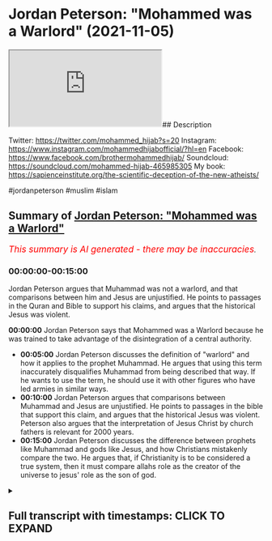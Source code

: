 # Jordan Peterson: "Mohammed was a Warlord" (2021-11-05)

<iframe loading='lazy' allow='autoplay' src='https://www.youtube.com/embed/ilrwPbvXqaE'></iframe>## Description

Twitter: https://twitter.com/mohammed_hijab?s=20
Instagram: https://www.instagram.com/mohammedhijabofficial/?hl=en
Facebook: https://www.facebook.com/brothermohammedhijab/
Soundcloud: https://soundcloud.com/mohammed-hijab-465985305
My book: https://sapienceinstitute.org/the-scientific-deception-of-the-new-atheists/

#jordanpeterson #muslim #islam

## Summary of [Jordan Peterson: "Mohammed was a Warlord"](https://www.youtube.com/watch?v=ilrwPbvXqaE)


*<span style="color:red; font-size:125%">This summary is AI generated - there may be inaccuracies</span>. [](/)*

### <a onclick="modifyYTiframeseektime('0')">00:00:00-00:15:00</a>

Jordan Peterson argues that Muhammad was not a warlord, and that comparisons between him and Jesus are unjustified. He points to passages in the Quran and Bible to support his claims, and argues that the historical Jesus was violent.

**<a onclick="modifyYTiframeseektime('0')">00:00:00</a>** Jordan Peterson says that Mohammed was a Warlord because he was trained to take advantage of the disintegration of a central authority.
* **<a onclick="modifyYTiframeseektime('300')">00:05:00</a>** Jordan Peterson discusses the definition of "warlord" and how it applies to the prophet Muhammad. He argues that using this term inaccurately disqualifies Muhammad from being described that way. If he wants to use the term, he should use it with other figures who have led armies in similar ways.
* **<a onclick="modifyYTiframeseektime('600')">00:10:00</a>** Jordan Peterson argues that comparisons between Muhammad and Jesus are unjustified. He points to passages in the bible that support this claim, and argues that the historical Jesus was violent. Peterson also argues that the interpretation of Jesus Christ by church fathers is relevant for 2000 years.
* **<a onclick="modifyYTiframeseektime('900')">00:15:00</a>** Jordan Peterson discusses the difference between prophets like Muhammad and gods like Jesus, and how Christians mistakenly compare the two. He argues that, if Christianity is to be considered a true system, then it must compare allahs role as the creator of the universe to jesus' role as the son of god.

<details><summary><h2>Full transcript with timestamps: CLICK TO EXPAND</h2></summary>

<a onclick="modifyYTiframeseektime('0')">0:00:00</a> [Music]  
<a onclick="modifyYTiframeseektime('7')">0:00:07</a> how are you guys doing  
<a onclick="modifyYTiframeseektime('9')">0:00:09</a> this is insha allah the first of a  
<a onclick="modifyYTiframeseektime('11')">0:00:11</a> series of correction videos which we'll  
<a onclick="modifyYTiframeseektime('14')">0:00:14</a> be putting forward insha'allah about dr  
<a onclick="modifyYTiframeseektime('16')">0:00:16</a> jordan peterson's content especially in  
<a onclick="modifyYTiframeseektime('18')">0:00:18</a> relation to islam now for those who know  
<a onclick="modifyYTiframeseektime('20')">0:00:20</a> we were meant to be having me and dr  
<a onclick="modifyYTiframeseektime('22')">0:00:22</a> jordan peterson a discussion  
<a onclick="modifyYTiframeseektime('24')">0:00:24</a> and this discussion was meant to happen  
<a onclick="modifyYTiframeseektime('26')">0:00:26</a> actually three times and it was  
<a onclick="modifyYTiframeseektime('27')">0:00:27</a> cancelled unfortunately that many times  
<a onclick="modifyYTiframeseektime('29')">0:00:29</a> in a span of six months  
<a onclick="modifyYTiframeseektime('32')">0:00:32</a> now  
<a onclick="modifyYTiframeseektime('33')">0:00:33</a> for whatever reason in fact the third  
<a onclick="modifyYTiframeseektime('34')">0:00:34</a> reason was or the third time he gave me  
<a onclick="modifyYTiframeseektime('36')">0:00:36</a> the reason that  
<a onclick="modifyYTiframeseektime('37')">0:00:37</a> it was because he had other guests and  
<a onclick="modifyYTiframeseektime('38')">0:00:38</a> other topics that he wanted to kind of  
<a onclick="modifyYTiframeseektime('41')">0:00:41</a> speak about but no problem i know that  
<a onclick="modifyYTiframeseektime('42')">0:00:42</a> dr jordan peterson may be watching this  
<a onclick="modifyYTiframeseektime('43')">0:00:43</a> now since he we've had such  
<a onclick="modifyYTiframeseektime('45')">0:00:45</a> communication for  
<a onclick="modifyYTiframeseektime('46')">0:00:46</a> with his team and with himself for over  
<a onclick="modifyYTiframeseektime('49')">0:00:49</a> a long span of time so this is the first  
<a onclick="modifyYTiframeseektime('52')">0:00:52</a> and probably one of the most important  
<a onclick="modifyYTiframeseektime('53')">0:00:53</a> videos about some of the wording that dr  
<a onclick="modifyYTiframeseektime('56')">0:00:56</a> jordan peterson has decided to use  
<a onclick="modifyYTiframeseektime('59')">0:00:59</a> about the prophet  
<a onclick="modifyYTiframeseektime('60')">0:01:00</a> muhammad in  
<a onclick="modifyYTiframeseektime('63')">0:01:03</a> his public output this is probably the  
<a onclick="modifyYTiframeseektime('64')">0:01:04</a> most developed speech he has on the  
<a onclick="modifyYTiframeseektime('66')">0:01:06</a> topic so let's see what he has to say  
<a onclick="modifyYTiframeseektime('69')">0:01:09</a> and come back and commentate on it if  
<a onclick="modifyYTiframeseektime('71')">0:01:11</a> you look at the figure of christ and i  
<a onclick="modifyYTiframeseektime('74')">0:01:14</a> don't care if you're religious or not  
<a onclick="modifyYTiframeseektime('75')">0:01:15</a> and i don't even care if christ existed  
<a onclick="modifyYTiframeseektime('77')">0:01:17</a> or not and i certainly don't care at the  
<a onclick="modifyYTiframeseektime('79')">0:01:19</a> moment about  
<a onclick="modifyYTiframeseektime('81')">0:01:21</a> claims to divinity or the lack thereof  
<a onclick="modifyYTiframeseektime('83')">0:01:23</a> i'm just speaking as let's say i'm  
<a onclick="modifyYTiframeseektime('85')">0:01:25</a> speaking as a secular intellectual  
<a onclick="modifyYTiframeseektime('87')">0:01:27</a> i mean as a figure  
<a onclick="modifyYTiframeseektime('89')">0:01:29</a> he's a figure of peace i don't think  
<a onclick="modifyYTiframeseektime('92')">0:01:32</a> that that's  
<a onclick="modifyYTiframeseektime('93')">0:01:33</a> disputable  
<a onclick="modifyYTiframeseektime('94')">0:01:34</a> i mean he certainly he wasn't a warlord  
<a onclick="modifyYTiframeseektime('97')">0:01:37</a> that's that's one thing that's for  
<a onclick="modifyYTiframeseektime('99')">0:01:39</a> certain he never led armies  
<a onclick="modifyYTiframeseektime('101')">0:01:41</a> you know whereas that's not the case  
<a onclick="modifyYTiframeseektime('103')">0:01:43</a> with muhammad at all muhammad was  
<a onclick="modifyYTiframeseektime('105')">0:01:45</a> clearly and indisputably a warlord  
<a onclick="modifyYTiframeseektime('108')">0:01:48</a> and so it isn't obvious to me what to  
<a onclick="modifyYTiframeseektime('111')">0:01:51</a> make of that  
<a onclick="modifyYTiframeseektime('112')">0:01:52</a> except that it's bloody complicated well  
<a onclick="modifyYTiframeseektime('115')">0:01:55</a> i think the first thing we have to do is  
<a onclick="modifyYTiframeseektime('116')">0:01:56</a> define what a warlord is now this is a  
<a onclick="modifyYTiframeseektime('119')">0:01:59</a> definition from collins  
<a onclick="modifyYTiframeseektime('121')">0:02:01</a> if you describe a leader of a country or  
<a onclick="modifyYTiframeseektime('123')">0:02:03</a> an organization as a warlord collins  
<a onclick="modifyYTiframeseektime('126')">0:02:06</a> tells us you are critical of them  
<a onclick="modifyYTiframeseektime('128')">0:02:08</a> because they have achieved power by  
<a onclick="modifyYTiframeseektime('130')">0:02:10</a> behaving in an aggressive and violent  
<a onclick="modifyYTiframeseektime('132')">0:02:12</a> way  
<a onclick="modifyYTiframeseektime('134')">0:02:14</a> kimberly martin in  
<a onclick="modifyYTiframeseektime('137')">0:02:17</a> a  
<a onclick="modifyYTiframeseektime('137')">0:02:17</a> piece that she wrote called warlordism  
<a onclick="modifyYTiframeseektime('139')">0:02:19</a> in comparative perspective this is in  
<a onclick="modifyYTiframeseektime('141')">0:02:21</a> political science literature she  
<a onclick="modifyYTiframeseektime('143')">0:02:23</a> actually defines warlord in four  
<a onclick="modifyYTiframeseektime('145')">0:02:25</a> different ways  
<a onclick="modifyYTiframeseektime('146')">0:02:26</a> she says number one that they are they  
<a onclick="modifyYTiframeseektime('148')">0:02:28</a> trained army uh armed men to take  
<a onclick="modifyYTiframeseektime('151')">0:02:31</a> advantage of the disintegration of a  
<a onclick="modifyYTiframeseektime('153')">0:02:33</a> central authority to seize control over  
<a onclick="modifyYTiframeseektime('155')">0:02:35</a> relatively small slices of territory  
<a onclick="modifyYTiframeseektime('157')">0:02:37</a> number two she says that their actions  
<a onclick="modifyYTiframeseektime('159')">0:02:39</a> are based on self-interest not ideology  
<a onclick="modifyYTiframeseektime('162')">0:02:42</a> number three their authority is based on  
<a onclick="modifyYTiframeseektime('164')">0:02:44</a> charisma and patronage  
<a onclick="modifyYTiframeseektime('166')">0:02:46</a> ties to their followers and number four  
<a onclick="modifyYTiframeseektime('169')">0:02:49</a> this personalistic rule leads to the  
<a onclick="modifyYTiframeseektime('171')">0:02:51</a> fragmentation of political and economic  
<a onclick="modifyYTiframeseektime('173')">0:02:53</a> arrangements across the country  
<a onclick="modifyYTiframeseektime('176')">0:02:56</a> so these are if we look at this now  
<a onclick="modifyYTiframeseektime('177')">0:02:57</a> we've got one dictionary definition  
<a onclick="modifyYTiframeseektime('179')">0:02:59</a> obviously you can look at other  
<a onclick="modifyYTiframeseektime('180')">0:03:00</a> dictionaries but we have one if you want  
<a onclick="modifyYTiframeseektime('182')">0:03:02</a> to call it that terminological  
<a onclick="modifyYTiframeseektime('183')">0:03:03</a> definition from the literature from the  
<a onclick="modifyYTiframeseektime('185')">0:03:05</a> political science  
<a onclick="modifyYTiframeseektime('187')">0:03:07</a> literature now jordan peterson is famous  
<a onclick="modifyYTiframeseektime('189')">0:03:09</a> for saying you have to be precise in  
<a onclick="modifyYTiframeseektime('191')">0:03:11</a> speech i want to say to jordan peterson  
<a onclick="modifyYTiframeseektime('194')">0:03:14</a> that unfortunately according to these  
<a onclick="modifyYTiframeseektime('196')">0:03:16</a> two definitions using the term warlord  
<a onclick="modifyYTiframeseektime('200')">0:03:20</a> is not precise because in fact  
<a onclick="modifyYTiframeseektime('203')">0:03:23</a> the prophet would be disqualified from  
<a onclick="modifyYTiframeseektime('205')">0:03:25</a> being a warlord as per those definitions  
<a onclick="modifyYTiframeseektime('208')">0:03:28</a> why so because the prophet muhammad  
<a onclick="modifyYTiframeseektime('211')">0:03:31</a> how did he achieve power  
<a onclick="modifyYTiframeseektime('213')">0:03:33</a> now we have to look at obviously you  
<a onclick="modifyYTiframeseektime('214')">0:03:34</a> have the meccan period and the medinan  
<a onclick="modifyYTiframeseektime('216')">0:03:36</a> period this is the  
<a onclick="modifyYTiframeseektime('217')">0:03:37</a> kind of categorization the biographical  
<a onclick="modifyYTiframeseektime('220')">0:03:40</a> categorization of the prophet's life you  
<a onclick="modifyYTiframeseektime('222')">0:03:42</a> had two major or his premiership as a  
<a onclick="modifyYTiframeseektime('224')">0:03:44</a> prophet  
<a onclick="modifyYTiframeseektime('225')">0:03:45</a> his time as a prophet he had the meccan  
<a onclick="modifyYTiframeseektime('227')">0:03:47</a> period 13 years and then 10 years in the  
<a onclick="modifyYTiframeseektime('229')">0:03:49</a> medina period  
<a onclick="modifyYTiframeseektime('230')">0:03:50</a> when the prophet was migrating or when  
<a onclick="modifyYTiframeseektime('233')">0:03:53</a> he was being boycotted and persecuted  
<a onclick="modifyYTiframeseektime('235')">0:03:55</a> and this we know in the seerah in the  
<a onclick="modifyYTiframeseektime('237')">0:03:57</a> biography of the prophet  
<a onclick="modifyYTiframeseektime('238')">0:03:58</a> was he was being persecuted his friends  
<a onclick="modifyYTiframeseektime('240')">0:04:00</a> and followers were being persecuted in  
<a onclick="modifyYTiframeseektime('242')">0:04:02</a> in mecca for 13 years  
<a onclick="modifyYTiframeseektime('245')">0:04:05</a> there was then a transition period where  
<a onclick="modifyYTiframeseektime('247')">0:04:07</a> the prophet sallallahu alaihi wasallam  
<a onclick="modifyYTiframeseektime('249')">0:04:09</a> peace and blessings be upon him  
<a onclick="modifyYTiframeseektime('251')">0:04:11</a> try to religiously incentivize groups  
<a onclick="modifyYTiframeseektime('255')">0:04:15</a> and tribes outside of mecca in order to  
<a onclick="modifyYTiframeseektime('257')">0:04:17</a> move away and to move his followers away  
<a onclick="modifyYTiframeseektime('259')">0:04:19</a> from such boycott and persecution that  
<a onclick="modifyYTiframeseektime('262')">0:04:22</a> they were facing for a very long span of  
<a onclick="modifyYTiframeseektime('264')">0:04:24</a> time so he went to taif which is  
<a onclick="modifyYTiframeseektime('267')">0:04:27</a> a place outside of mecca and he was he  
<a onclick="modifyYTiframeseektime('270')">0:04:30</a> was he was rejected fiercely  
<a onclick="modifyYTiframeseektime('273')">0:04:33</a> i mean this is the thing about the  
<a onclick="modifyYTiframeseektime('274')">0:04:34</a> prophet muhammad you have to humanize  
<a onclick="modifyYTiframeseektime('276')">0:04:36</a> him because he was a man  
<a onclick="modifyYTiframeseektime('280')">0:04:40</a> who was an orphan okay think about this  
<a onclick="modifyYTiframeseektime('282')">0:04:42</a> for a second he was a man who was an  
<a onclick="modifyYTiframeseektime('283')">0:04:43</a> orphan he was a man who buried all of  
<a onclick="modifyYTiframeseektime('286')">0:04:46</a> his children except for one  
<a onclick="modifyYTiframeseektime('288')">0:04:48</a> he was a man  
<a onclick="modifyYTiframeseektime('289')">0:04:49</a> who  
<a onclick="modifyYTiframeseektime('290')">0:04:50</a> who his wife died khadija  
<a onclick="modifyYTiframeseektime('292')">0:04:52</a> who  
<a onclick="modifyYTiframeseektime('293')">0:04:53</a> his uncle died  
<a onclick="modifyYTiframeseektime('295')">0:04:55</a> talib who was one of the most  
<a onclick="modifyYTiframeseektime('297')">0:04:57</a> protective and actually the central  
<a onclick="modifyYTiframeseektime('299')">0:04:59</a> protective figure in his life and this  
<a onclick="modifyYTiframeseektime('302')">0:05:02</a> was in the meccan period and he wasn't  
<a onclick="modifyYTiframeseektime('303')">0:05:03</a> even a muslim by the way and when that  
<a onclick="modifyYTiframeseektime('305')">0:05:05</a> protection went away he had to then seek  
<a onclick="modifyYTiframeseektime('308')">0:05:08</a> it from other places so he went to  
<a onclick="modifyYTiframeseektime('310')">0:05:10</a> tariff  
<a onclick="modifyYTiframeseektime('311')">0:05:11</a> and taif was  
<a onclick="modifyYTiframeseektime('313')">0:05:13</a> a neighboring city  
<a onclick="modifyYTiframeseektime('315')">0:05:15</a> and they rejected him fiercely and if  
<a onclick="modifyYTiframeseektime('317')">0:05:17</a> you look at the the reports of that they  
<a onclick="modifyYTiframeseektime('319')">0:05:19</a> threw stones at him they taunted him he  
<a onclick="modifyYTiframeseektime('322')">0:05:22</a> was bleeding  
<a onclick="modifyYTiframeseektime('324')">0:05:24</a> so much so that his sandals were filled  
<a onclick="modifyYTiframeseektime('326')">0:05:26</a> with blood  
<a onclick="modifyYTiframeseektime('328')">0:05:28</a> this is the person you're talking about  
<a onclick="modifyYTiframeseektime('329')">0:05:29</a> as being a warlord and then after that  
<a onclick="modifyYTiframeseektime('332')">0:05:32</a> when he was rejected from that  
<a onclick="modifyYTiframeseektime('333')">0:05:33</a> particular city he went to  
<a onclick="modifyYTiframeseektime('335')">0:05:35</a> another place which was then called  
<a onclick="modifyYTiframeseektime('337')">0:05:37</a> yathrib  
<a onclick="modifyYTiframeseektime('338')">0:05:38</a> which would then be called medina where  
<a onclick="modifyYTiframeseektime('340')">0:05:40</a> two tribes or clans called  
<a onclick="modifyYTiframeseektime('345')">0:05:45</a> now these two tribes they accepted the  
<a onclick="modifyYTiframeseektime('347')">0:05:47</a> message of islam  
<a onclick="modifyYTiframeseektime('349')">0:05:49</a> and then they decided to put the prophet  
<a onclick="modifyYTiframeseektime('351')">0:05:51</a> as the leader of the polity of yathrib  
<a onclick="modifyYTiframeseektime('354')">0:05:54</a> so he was made into the leader of the  
<a onclick="modifyYTiframeseektime('356')">0:05:56</a> polity of yathrib  
<a onclick="modifyYTiframeseektime('358')">0:05:58</a> not through aggression or violence but  
<a onclick="modifyYTiframeseektime('360')">0:06:00</a> through popular support and this  
<a onclick="modifyYTiframeseektime('362')">0:06:02</a> disqualifies him from being  
<a onclick="modifyYTiframeseektime('364')">0:06:04</a> according to the dictionary definition  
<a onclick="modifyYTiframeseektime('365')">0:06:05</a> that we've just seen and in fact  
<a onclick="modifyYTiframeseektime('367')">0:06:07</a> according to the terminological  
<a onclick="modifyYTiframeseektime('368')">0:06:08</a> definition that we've also just seen as  
<a onclick="modifyYTiframeseektime('370')">0:06:10</a> well so this is in fact jordan peterson  
<a onclick="modifyYTiframeseektime('373')">0:06:13</a> and this is very important for you  
<a onclick="modifyYTiframeseektime('374')">0:06:14</a> because it's one of your rules in your  
<a onclick="modifyYTiframeseektime('375')">0:06:15</a> book  
<a onclick="modifyYTiframeseektime('376')">0:06:16</a> this is imprecise speech  
<a onclick="modifyYTiframeseektime('379')">0:06:19</a> it is imprecise imprecise speech in  
<a onclick="modifyYTiframeseektime('382')">0:06:22</a> accurate speech  
<a onclick="modifyYTiframeseektime('383')">0:06:23</a> and what is really  
<a onclick="modifyYTiframeseektime('385')">0:06:25</a> incumbent upon you i think from an  
<a onclick="modifyYTiframeseektime('387')">0:06:27</a> intellectual perspective  
<a onclick="modifyYTiframeseektime('388')">0:06:28</a> is for you to make a formal retraction  
<a onclick="modifyYTiframeseektime('391')">0:06:31</a> about this to say actually i used in  
<a onclick="modifyYTiframeseektime('393')">0:06:33</a> precise speech because i used one aspect  
<a onclick="modifyYTiframeseektime('397')">0:06:37</a> of this man's life inaccurately to  
<a onclick="modifyYTiframeseektime('400')">0:06:40</a> typify his whole character  
<a onclick="modifyYTiframeseektime('403')">0:06:43</a> and by the way  
<a onclick="modifyYTiframeseektime('404')">0:06:44</a> warlords and i've looked at a lot of  
<a onclick="modifyYTiframeseektime('406')">0:06:46</a> your videos because remember we were  
<a onclick="modifyYTiframeseektime('407')">0:06:47</a> meant to be speaking to each other for a  
<a onclick="modifyYTiframeseektime('408')">0:06:48</a> span of six months and i've seen the  
<a onclick="modifyYTiframeseektime('410')">0:06:50</a> majority of your videos i've seen the  
<a onclick="modifyYTiframeseektime('411')">0:06:51</a> majority i've read the majority of what  
<a onclick="modifyYTiframeseektime('414')">0:06:54</a> you've have you've written even even  
<a onclick="modifyYTiframeseektime('416')">0:06:56</a> peer-reviewed stuff by the way the word  
<a onclick="modifyYTiframeseektime('418')">0:06:58</a> warlord interestingly you have not used  
<a onclick="modifyYTiframeseektime('419')">0:06:59</a> it with any to my knowledge any other  
<a onclick="modifyYTiframeseektime('422')">0:07:02</a> person except for the prophet muhammad  
<a onclick="modifyYTiframeseektime('424')">0:07:04</a> so if it was about leading armies then  
<a onclick="modifyYTiframeseektime('426')">0:07:06</a> why not use that with harry truman who  
<a onclick="modifyYTiframeseektime('428')">0:07:08</a> detonated bombs  
<a onclick="modifyYTiframeseektime('429')">0:07:09</a> uh on on japan hiroshima and nagasaki  
<a onclick="modifyYTiframeseektime('433')">0:07:13</a> why not use it with winston churchill  
<a onclick="modifyYTiframeseektime('435')">0:07:15</a> who led campaigns in dresden and hamburg  
<a onclick="modifyYTiframeseektime('438')">0:07:18</a> in world war ii  
<a onclick="modifyYTiframeseektime('440')">0:07:20</a> okay and which which was targeting  
<a onclick="modifyYTiframeseektime('442')">0:07:22</a> civilians the prophet muhammad  
<a onclick="modifyYTiframeseektime('444')">0:07:24</a> unequivocally  
<a onclick="modifyYTiframeseektime('446')">0:07:26</a> denied the targeting of civilians so why  
<a onclick="modifyYTiframeseektime('449')">0:07:29</a> only use it  
<a onclick="modifyYTiframeseektime('451')">0:07:31</a> with the prophet muhammad why have you  
<a onclick="modifyYTiframeseektime('453')">0:07:33</a> never used it on your public output on  
<a onclick="modifyYTiframeseektime('455')">0:07:35</a> your books  
<a onclick="modifyYTiframeseektime('456')">0:07:36</a> with any other figure except for the  
<a onclick="modifyYTiframeseektime('458')">0:07:38</a> prophet muhammad  
<a onclick="modifyYTiframeseektime('460')">0:07:40</a> what kind of  
<a onclick="modifyYTiframeseektime('461')">0:07:41</a> exceptionalism is this  
<a onclick="modifyYTiframeseektime('463')">0:07:43</a> what kind of  
<a onclick="modifyYTiframeseektime('465')">0:07:45</a> fetishization is this what kind of  
<a onclick="modifyYTiframeseektime('467')">0:07:47</a> exoticism is this  
<a onclick="modifyYTiframeseektime('470')">0:07:50</a> what kind of western gays is this  
<a onclick="modifyYTiframeseektime('474')">0:07:54</a> orientalizing the narrative is this  
<a onclick="modifyYTiframeseektime('477')">0:07:57</a> you gotta think about this because if it  
<a onclick="modifyYTiframeseektime('479')">0:07:59</a> was about leading armies  
<a onclick="modifyYTiframeseektime('481')">0:08:01</a> then all of these other figures also led  
<a onclick="modifyYTiframeseektime('484')">0:08:04</a> armies  
<a onclick="modifyYTiframeseektime('485')">0:08:05</a> more so the biblical figures joshua  
<a onclick="modifyYTiframeseektime('488')">0:08:08</a> moses they led armies but when you  
<a onclick="modifyYTiframeseektime('490')">0:08:10</a> mentioned their name you don't  
<a onclick="modifyYTiframeseektime('492')">0:08:12</a> automatically it doesn't spew off your  
<a onclick="modifyYTiframeseektime('494')">0:08:14</a> tongue the term warlord so why is it the  
<a onclick="modifyYTiframeseektime('497')">0:08:17</a> case  
<a onclick="modifyYTiframeseektime('498')">0:08:18</a> that you've made this exception for the  
<a onclick="modifyYTiframeseektime('501')">0:08:21</a> prophet muhammad  
<a onclick="modifyYTiframeseektime('503')">0:08:23</a> you are a clinical psychologist  
<a onclick="modifyYTiframeseektime('506')">0:08:26</a> you're a clinical psychologist jordan  
<a onclick="modifyYTiframeseektime('508')">0:08:28</a> peterson and you also profess  
<a onclick="modifyYTiframeseektime('510')">0:08:30</a> self-professed ignorance on the religion  
<a onclick="modifyYTiframeseektime('512')">0:08:32</a> of islam  
<a onclick="modifyYTiframeseektime('513')">0:08:33</a> the fact that you've used the term  
<a onclick="modifyYTiframeseektime('515')">0:08:35</a> warlord  
<a onclick="modifyYTiframeseektime('517')">0:08:37</a> to define the prophet muhammad as an  
<a onclick="modifyYTiframeseektime('519')">0:08:39</a> adjective as a primary adjective when it  
<a onclick="modifyYTiframeseektime('521')">0:08:41</a> comes to the prophet muhammad is almost  
<a onclick="modifyYTiframeseektime('524')">0:08:44</a> equivalent to you with a limited data  
<a onclick="modifyYTiframeseektime('526')">0:08:46</a> set of information as a clinical  
<a onclick="modifyYTiframeseektime('528')">0:08:48</a> psychologist labeling a client or a  
<a onclick="modifyYTiframeseektime('531')">0:08:51</a> patient of yours  
<a onclick="modifyYTiframeseektime('533')">0:08:53</a> that is the equivalent now what would  
<a onclick="modifyYTiframeseektime('535')">0:08:55</a> happen if you did that in practice you  
<a onclick="modifyYTiframeseektime('537')">0:08:57</a> would be shunned  
<a onclick="modifyYTiframeseektime('538')">0:08:58</a> you would be not except how can you how  
<a onclick="modifyYTiframeseektime('540')">0:09:00</a> can you label someone after or only  
<a onclick="modifyYTiframeseektime('544')">0:09:04</a> gathering very limited information about  
<a onclick="modifyYTiframeseektime('546')">0:09:06</a> them so is this a cognitive bias that  
<a onclick="modifyYTiframeseektime('549')">0:09:09</a> exists within you  
<a onclick="modifyYTiframeseektime('550')">0:09:10</a> and you have to ask yourself this  
<a onclick="modifyYTiframeseektime('551')">0:09:11</a> question because it's some kind of a  
<a onclick="modifyYTiframeseektime('553')">0:09:13</a> projection or a scapegoating of the  
<a onclick="modifyYTiframeseektime('556')">0:09:16</a> prophet muhammad and islam  
<a onclick="modifyYTiframeseektime('558')">0:09:18</a> or is it because you're trying to  
<a onclick="modifyYTiframeseektime('559')">0:09:19</a> energize your base  
<a onclick="modifyYTiframeseektime('562')">0:09:22</a> which is an alt-right base or is it  
<a onclick="modifyYTiframeseektime('564')">0:09:24</a> because you're trying to perpetuate a  
<a onclick="modifyYTiframeseektime('566')">0:09:26</a> clash of civilization's narrative or is  
<a onclick="modifyYTiframeseektime('569')">0:09:29</a> it because of genuine ignorance in  
<a onclick="modifyYTiframeseektime('571')">0:09:31</a> either or any of these situations what  
<a onclick="modifyYTiframeseektime('573')">0:09:33</a> is once again incumbent upon you jordan  
<a onclick="modifyYTiframeseektime('575')">0:09:35</a> peters and i say this  
<a onclick="modifyYTiframeseektime('577')">0:09:37</a> through or out of genuinity  
<a onclick="modifyYTiframeseektime('580')">0:09:40</a> honestly and authenticity  
<a onclick="modifyYTiframeseektime('582')">0:09:42</a> i think what is incumbent upon you and i  
<a onclick="modifyYTiframeseektime('584')">0:09:44</a> know you're watching this i know you're  
<a onclick="modifyYTiframeseektime('586')">0:09:46</a> listening to this  
<a onclick="modifyYTiframeseektime('588')">0:09:48</a> is that you make an official retraction  
<a onclick="modifyYTiframeseektime('590')">0:09:50</a> of this statement  
<a onclick="modifyYTiframeseektime('593')">0:09:53</a> otherwise you're going to have so many  
<a onclick="modifyYTiframeseektime('595')">0:09:55</a> variables which we've just mentioned  
<a onclick="modifyYTiframeseektime('597')">0:09:57</a> that you will not be able to explain  
<a onclick="modifyYTiframeseektime('599')">0:09:59</a> that you've used this term with the  
<a onclick="modifyYTiframeseektime('601')">0:10:01</a> prophet and you've not used it with any  
<a onclick="modifyYTiframeseektime('603')">0:10:03</a> other  
<a onclick="modifyYTiframeseektime('604')">0:10:04</a> political leader  
<a onclick="modifyYTiframeseektime('606')">0:10:06</a> this is  
<a onclick="modifyYTiframeseektime('607')">0:10:07</a> unjustifiable to say the least you've  
<a onclick="modifyYTiframeseektime('610')">0:10:10</a> not used it even with biblical prophets  
<a onclick="modifyYTiframeseektime('613')">0:10:13</a> which led armies so once again it's  
<a onclick="modifyYTiframeseektime('615')">0:10:15</a> unjustifiable  
<a onclick="modifyYTiframeseektime('617')">0:10:17</a> now let's move on to the second part of  
<a onclick="modifyYTiframeseektime('618')">0:10:18</a> this which is your comparison your false  
<a onclick="modifyYTiframeseektime('620')">0:10:20</a> comparison with all jew respect  
<a onclick="modifyYTiframeseektime('623')">0:10:23</a> your false comparison of the prophet  
<a onclick="modifyYTiframeseektime('625')">0:10:25</a> muhammad sallallahu alaihi wasallam and  
<a onclick="modifyYTiframeseektime('628')">0:10:28</a> jesus christ  
<a onclick="modifyYTiframeseektime('629')">0:10:29</a> now the first thing is you said that  
<a onclick="modifyYTiframeseektime('631')">0:10:31</a> jesus was a figure of peace now we agree  
<a onclick="modifyYTiframeseektime('633')">0:10:33</a> with that we love jesus christ as  
<a onclick="modifyYTiframeseektime('635')">0:10:35</a> muslims  
<a onclick="modifyYTiframeseektime('636')">0:10:36</a> because we must believe that jesus  
<a onclick="modifyYTiframeseektime('638')">0:10:38</a> christ was a prophet a messenger and the  
<a onclick="modifyYTiframeseektime('640')">0:10:40</a> messiah we must believe in all of that  
<a onclick="modifyYTiframeseektime('643')">0:10:43</a> however  
<a onclick="modifyYTiframeseektime('645')">0:10:45</a> the question of him being a figure of  
<a onclick="modifyYTiframeseektime('647')">0:10:47</a> peace really depends upon your  
<a onclick="modifyYTiframeseektime('649')">0:10:49</a> interpretation  
<a onclick="modifyYTiframeseektime('650')">0:10:50</a> and if one was going to have a segmented  
<a onclick="modifyYTiframeseektime('654')">0:10:54</a> decontextualized and uncharitable  
<a onclick="modifyYTiframeseektime('657')">0:10:57</a> reading of jesus christ  
<a onclick="modifyYTiframeseektime('660')">0:11:00</a> in the christian tradition okay then one  
<a onclick="modifyYTiframeseektime('663')">0:11:03</a> could come to the conclusion that he was  
<a onclick="modifyYTiframeseektime('664')">0:11:04</a> not a figure of peace i'll tell you how  
<a onclick="modifyYTiframeseektime('667')">0:11:07</a> point number one  
<a onclick="modifyYTiframeseektime('668')">0:11:08</a> jesus christ as christologically or  
<a onclick="modifyYTiframeseektime('671')">0:11:11</a> understood  
<a onclick="modifyYTiframeseektime('672')">0:11:12</a> christologically in this in the sense  
<a onclick="modifyYTiframeseektime('674')">0:11:14</a> that protestants and catholics  
<a onclick="modifyYTiframeseektime('676')">0:11:16</a> understand him to be  
<a onclick="modifyYTiframeseektime('677')">0:11:17</a> is inseparable from the rest of the  
<a onclick="modifyYTiframeseektime('679')">0:11:19</a> trinity  
<a onclick="modifyYTiframeseektime('680')">0:11:20</a> as such all of those massacres that you  
<a onclick="modifyYTiframeseektime('682')">0:11:22</a> see in the old testament  
<a onclick="modifyYTiframeseektime('684')">0:11:24</a> of the canaanites and the amalekites and  
<a onclick="modifyYTiframeseektime('686')">0:11:26</a> so on  
<a onclick="modifyYTiframeseektime('687')">0:11:27</a> are or would be commanded by jesus  
<a onclick="modifyYTiframeseektime('690')">0:11:30</a> christ according to this christiological  
<a onclick="modifyYTiframeseektime('692')">0:11:32</a> understanding now let me give you one  
<a onclick="modifyYTiframeseektime('694')">0:11:34</a> example a very famous verse i'll read it  
<a onclick="modifyYTiframeseektime('696')">0:11:36</a> word for word so once again i'm not  
<a onclick="modifyYTiframeseektime('697')">0:11:37</a> misquoting anything  
<a onclick="modifyYTiframeseektime('699')">0:11:39</a> now first time it was 15 3 okay  
<a onclick="modifyYTiframeseektime('702')">0:11:42</a> very famous uh commandment in the old  
<a onclick="modifyYTiframeseektime('704')">0:11:44</a> testament  
<a onclick="modifyYTiframeseektime('706')">0:11:46</a> now go attack the amalekites  
<a onclick="modifyYTiframeseektime('708')">0:11:48</a> and totally destroy all that belongs to  
<a onclick="modifyYTiframeseektime('710')">0:11:50</a> them do not spare them put to death men  
<a onclick="modifyYTiframeseektime('713')">0:11:53</a> and women children and infants cattle  
<a onclick="modifyYTiframeseektime('716')">0:11:56</a> and sheep camels and donkeys  
<a onclick="modifyYTiframeseektime('719')">0:11:59</a> i would love for anybody to be able to  
<a onclick="modifyYTiframeseektime('722')">0:12:02</a> find a single hadith or a single verse  
<a onclick="modifyYTiframeseektime('725')">0:12:05</a> of the quran  
<a onclick="modifyYTiframeseektime('726')">0:12:06</a> which states  
<a onclick="modifyYTiframeseektime('727')">0:12:07</a> these categories of people to be killed  
<a onclick="modifyYTiframeseektime('729')">0:12:09</a> in fact the opposite is there  
<a onclick="modifyYTiframeseektime('731')">0:12:11</a> the opposite is in the hadith you are  
<a onclick="modifyYTiframeseektime('733')">0:12:13</a> not allowed to kill children you are not  
<a onclick="modifyYTiframeseektime('734')">0:12:14</a> allowed to kill non-combatant  
<a onclick="modifyYTiframeseektime('736')">0:12:16</a> disbelievers as the prophet muhammad  
<a onclick="modifyYTiframeseektime('742')">0:12:22</a> whoever kills a non-combatant not  
<a onclick="modifyYTiframeseektime('744')">0:12:24</a> disbeliever he will not smell the  
<a onclick="modifyYTiframeseektime('746')">0:12:26</a> fragrance of heaven  
<a onclick="modifyYTiframeseektime('747')">0:12:27</a> this is so these categories of people  
<a onclick="modifyYTiframeseektime('750')">0:12:30</a> it's there in the old testament and  
<a onclick="modifyYTiframeseektime('752')">0:12:32</a> according to the christological  
<a onclick="modifyYTiframeseektime('753')">0:12:33</a> understanding jesus is not to be  
<a onclick="modifyYTiframeseektime('756')">0:12:36</a> separated from the rest of the trinity  
<a onclick="modifyYTiframeseektime('758')">0:12:38</a> so that's the first thing you must say  
<a onclick="modifyYTiframeseektime('759')">0:12:39</a> that's the old testament and this is one  
<a onclick="modifyYTiframeseektime('760')">0:12:40</a> of many verses i can pull out you know  
<a onclick="modifyYTiframeseektime('763')">0:12:43</a> you can go on google and see how many  
<a onclick="modifyYTiframeseektime('765')">0:12:45</a> verses there are like this  
<a onclick="modifyYTiframeseektime('767')">0:12:47</a> of genocide and massacring  
<a onclick="modifyYTiframeseektime('770')">0:12:50</a> that's the first thing the second thing  
<a onclick="modifyYTiframeseektime('771')">0:12:51</a> is well look at jesus himself once again  
<a onclick="modifyYTiframeseektime('773')">0:12:53</a> we're being uncharitable here if one is  
<a onclick="modifyYTiframeseektime('775')">0:12:55</a> being uncharitable and decontextual one  
<a onclick="modifyYTiframeseektime('778')">0:12:58</a> may pull out something from john chapter  
<a onclick="modifyYTiframeseektime('779')">0:12:59</a> 2 verse 15  
<a onclick="modifyYTiframeseektime('781')">0:13:01</a> where it states so he made a whip out of  
<a onclick="modifyYTiframeseektime('783')">0:13:03</a> courts and drove them from the temple  
<a onclick="modifyYTiframeseektime('785')">0:13:05</a> courts both sheep and cattle he  
<a onclick="modifyYTiframeseektime('788')">0:13:08</a> scattered the coins of of the money uh  
<a onclick="modifyYTiframeseektime('791')">0:13:11</a> changes and overturned their tables this  
<a onclick="modifyYTiframeseektime('793')">0:13:13</a> is violent behavior someone can say  
<a onclick="modifyYTiframeseektime('796')">0:13:16</a> a skeptic can say this look at him he's  
<a onclick="modifyYTiframeseektime('798')">0:13:18</a> whipping people in the temple or he's  
<a onclick="modifyYTiframeseektime('800')">0:13:20</a> turning the table jesus is being very  
<a onclick="modifyYTiframeseektime('802')">0:13:22</a> violent  
<a onclick="modifyYTiframeseektime('803')">0:13:23</a> according to the new testament  
<a onclick="modifyYTiframeseektime('805')">0:13:25</a> and this is in his own life  
<a onclick="modifyYTiframeseektime('807')">0:13:27</a> so once again is this a figure of peace  
<a onclick="modifyYTiframeseektime('809')">0:13:29</a> once again if we had an uncharitable  
<a onclick="modifyYTiframeseektime('812')">0:13:32</a> decontextualized segmented understanding  
<a onclick="modifyYTiframeseektime('814')">0:13:34</a> one can say this is not a figure of  
<a onclick="modifyYTiframeseektime('815')">0:13:35</a> peace actually because this is qualifies  
<a onclick="modifyYTiframeseektime('817')">0:13:37</a> him of being a figure what doesn't  
<a onclick="modifyYTiframeseektime('820')">0:13:40</a> what it what are the limits to this term  
<a onclick="modifyYTiframeseektime('822')">0:13:42</a> figure of peace do you have to be a  
<a onclick="modifyYTiframeseektime('823')">0:13:43</a> pacifist well does one have to be a  
<a onclick="modifyYTiframeseektime('825')">0:13:45</a> pacifist to be a figure of peace what if  
<a onclick="modifyYTiframeseektime('827')">0:13:47</a> someone engages more does that  
<a onclick="modifyYTiframeseektime('828')">0:13:48</a> disqualify them for being a figure of  
<a onclick="modifyYTiframeseektime('830')">0:13:50</a> peace that's another thing third thing  
<a onclick="modifyYTiframeseektime('831')">0:13:51</a> is book of revelation now in the  
<a onclick="modifyYTiframeseektime('833')">0:13:53</a> eschaton  
<a onclick="modifyYTiframeseektime('835')">0:13:55</a> eschatologically when jesus christ comes  
<a onclick="modifyYTiframeseektime('837')">0:13:57</a> back  
<a onclick="modifyYTiframeseektime('838')">0:13:58</a> he will  
<a onclick="modifyYTiframeseektime('839')">0:13:59</a> he will let's see what he does coming  
<a onclick="modifyYTiframeseektime('842')">0:14:02</a> out of his mouth is a sharp sword with  
<a onclick="modifyYTiframeseektime('844')">0:14:04</a> which to strike down the nations he will  
<a onclick="modifyYTiframeseektime('846')">0:14:06</a> rule them with an i inceptor  
<a onclick="modifyYTiframeseektime('849')">0:14:09</a> he treads  
<a onclick="modifyYTiframeseektime('850')">0:14:10</a> the wine press of the fury of the wrath  
<a onclick="modifyYTiframeseektime('853')">0:14:13</a> of god almighty  
<a onclick="modifyYTiframeseektime('855')">0:14:15</a> so he's going to come back and be  
<a onclick="modifyYTiframeseektime('856')">0:14:16</a> violent now  
<a onclick="modifyYTiframeseektime('857')">0:14:17</a> these these are things you may say well  
<a onclick="modifyYTiframeseektime('859')">0:14:19</a> i don't these are just interpretations  
<a onclick="modifyYTiframeseektime('860')">0:14:20</a> of the bible i i know that you have a  
<a onclick="modifyYTiframeseektime('862')">0:14:22</a> spiritual kind of metaphorizing approach  
<a onclick="modifyYTiframeseektime('865')">0:14:25</a> to the biblical text i'm very aware of  
<a onclick="modifyYTiframeseektime('867')">0:14:27</a> that and you may say that that's not the  
<a onclick="modifyYTiframeseektime('868')">0:14:28</a> way the historical jesus which  
<a onclick="modifyYTiframeseektime('871')">0:14:31</a> i look at or that how i interpret jesus  
<a onclick="modifyYTiframeseektime('873')">0:14:33</a> christ but then i have to say to you  
<a onclick="modifyYTiframeseektime('874')">0:14:34</a> john prism  
<a onclick="modifyYTiframeseektime('876')">0:14:36</a> with all due respect your interpretation  
<a onclick="modifyYTiframeseektime('878')">0:14:38</a> of jesus christ  
<a onclick="modifyYTiframeseektime('880')">0:14:40</a> is irrelevant in the grand scheme of the  
<a onclick="modifyYTiframeseektime('882')">0:14:42</a> christological understanding in for 2000  
<a onclick="modifyYTiframeseektime('885')">0:14:45</a> years of history  
<a onclick="modifyYTiframeseektime('886')">0:14:46</a> church fathers up until present-day  
<a onclick="modifyYTiframeseektime('888')">0:14:48</a> people  
<a onclick="modifyYTiframeseektime('888')">0:14:48</a> um scholars of christianity interpret  
<a onclick="modifyYTiframeseektime('891')">0:14:51</a> these things as literal okay  
<a onclick="modifyYTiframeseektime('893')">0:14:53</a> scholars of christianity almost  
<a onclick="modifyYTiframeseektime('897')">0:14:57</a> as a consensus a matter of consensus  
<a onclick="modifyYTiframeseektime('899')">0:14:59</a> agree  
<a onclick="modifyYTiframeseektime('900')">0:15:00</a> that jesus is inseparable from the  
<a onclick="modifyYTiframeseektime('902')">0:15:02</a> trinity so he would be implicated in uh  
<a onclick="modifyYTiframeseektime('905')">0:15:05</a> telling people to to to genocide people  
<a onclick="modifyYTiframeseektime('907')">0:15:07</a> in the village  
<a onclick="modifyYTiframeseektime('909')">0:15:09</a> people uh christians from the church  
<a onclick="modifyYTiframeseektime('911')">0:15:11</a> fathers until this present day believe  
<a onclick="modifyYTiframeseektime('914')">0:15:14</a> that jesus is going to have a second  
<a onclick="modifyYTiframeseektime('915')">0:15:15</a> coming and it will be a physically  
<a onclick="modifyYTiframeseektime('917')">0:15:17</a> violent second coming and if you want  
<a onclick="modifyYTiframeseektime('919')">0:15:19</a> resources or references of this they are  
<a onclick="modifyYTiframeseektime('922')">0:15:22</a> very easy to come by so once again this  
<a onclick="modifyYTiframeseektime('924')">0:15:24</a> fake dualism with all due respect all  
<a onclick="modifyYTiframeseektime('927')">0:15:27</a> due respect this didactic representation  
<a onclick="modifyYTiframeseektime('930')">0:15:30</a> this um  
<a onclick="modifyYTiframeseektime('931')">0:15:31</a> dichotomy that you've created figure of  
<a onclick="modifyYTiframeseektime('933')">0:15:33</a> peace versus warlord  
<a onclick="modifyYTiframeseektime('935')">0:15:35</a> it's like a deck of cards if you just  
<a onclick="modifyYTiframeseektime('937')">0:15:37</a> pull one card out falls over it's a  
<a onclick="modifyYTiframeseektime('940')">0:15:40</a> false comparison and it relies upon  
<a onclick="modifyYTiframeseektime('944')">0:15:44</a> uncharitable cherry-picked examples of  
<a onclick="modifyYTiframeseektime('947')">0:15:47</a> the text and this requires a retraction  
<a onclick="modifyYTiframeseektime('950')">0:15:50</a> as well in order for with all due  
<a onclick="modifyYTiframeseektime('952')">0:15:52</a> respect one's  
<a onclick="modifyYTiframeseektime('954')">0:15:54</a> intellectual integrity to be maintained  
<a onclick="modifyYTiframeseektime('956')">0:15:56</a> i think at least you should say i  
<a onclick="modifyYTiframeseektime('958')">0:15:58</a> suspend judgment until i've done more  
<a onclick="modifyYTiframeseektime('960')">0:16:00</a> investigation this is the second point  
<a onclick="modifyYTiframeseektime('963')">0:16:03</a> the third point i must say is and this  
<a onclick="modifyYTiframeseektime('965')">0:16:05</a> is the last point i will be making why  
<a onclick="modifyYTiframeseektime('968')">0:16:08</a> compare  
<a onclick="modifyYTiframeseektime('969')">0:16:09</a> what muslims consider as a prophet with  
<a onclick="modifyYTiframeseektime('972')">0:16:12</a> what christians consider as a god  
<a onclick="modifyYTiframeseektime('975')">0:16:15</a> let me say that one more time muslims  
<a onclick="modifyYTiframeseektime('977')">0:16:17</a> believe that prophet muhammad sallallahu  
<a onclick="modifyYTiframeseektime('978')">0:16:18</a> alaihi wasallam is the final prophet  
<a onclick="modifyYTiframeseektime('981')">0:16:21</a> they believe that he is the final  
<a onclick="modifyYTiframeseektime('982')">0:16:22</a> prophet of a long list of prophets  
<a onclick="modifyYTiframeseektime('984')">0:16:24</a> abraham moses jesus yes as well jesus  
<a onclick="modifyYTiframeseektime('987')">0:16:27</a> yes the messiah and the prophet muhammad  
<a onclick="modifyYTiframeseektime('990')">0:16:30</a> we believe that he is um  
<a onclick="modifyYTiframeseektime('993')">0:16:33</a> he was sent for all of humanity as the  
<a onclick="modifyYTiframeseektime('995')">0:16:35</a> quran states we have not sent you except  
<a onclick="modifyYTiframeseektime('997')">0:16:37</a> for all of humanity  
<a onclick="modifyYTiframeseektime('998')">0:16:38</a> but christians believe on the other hand  
<a onclick="modifyYTiframeseektime('1000')">0:16:40</a> and this by christians i mean here the  
<a onclick="modifyYTiframeseektime('1003')">0:16:43</a> vast majority of them across time and in  
<a onclick="modifyYTiframeseektime('1006')">0:16:46</a> today's demography  
<a onclick="modifyYTiframeseektime('1007')">0:16:47</a> believe that jesus is god  
<a onclick="modifyYTiframeseektime('1009')">0:16:49</a> so why are you comparing a prophet  
<a onclick="modifyYTiframeseektime('1012')">0:16:52</a> to a god  
<a onclick="modifyYTiframeseektime('1014')">0:16:54</a> these are it's not like for like  
<a onclick="modifyYTiframeseektime('1015')">0:16:55</a> comparison unless what and this ironic  
<a onclick="modifyYTiframeseektime('1018')">0:16:58</a> one has to come into what would at least  
<a onclick="modifyYTiframeseektime('1020')">0:17:00</a> be more commensurate with an islamic  
<a onclick="modifyYTiframeseektime('1023')">0:17:03</a> understanding of who jesus was which is  
<a onclick="modifyYTiframeseektime('1024')">0:17:04</a> a man not a god  
<a onclick="modifyYTiframeseektime('1026')">0:17:06</a> in order for you to make that comparison  
<a onclick="modifyYTiframeseektime('1028')">0:17:08</a> see subconsciously you're thinking i'm  
<a onclick="modifyYTiframeseektime('1030')">0:17:10</a> doing a man-to-man comparison or  
<a onclick="modifyYTiframeseektime('1032')">0:17:12</a> unconsciously let's use exactly  
<a onclick="modifyYTiframeseektime('1034')">0:17:14</a> the psychoanalytic freudian terms  
<a onclick="modifyYTiframeseektime('1037')">0:17:17</a> subconsciously is a vernacular term  
<a onclick="modifyYTiframeseektime('1038')">0:17:18</a> right  
<a onclick="modifyYTiframeseektime('1039')">0:17:19</a> um speaking to a psychologist so i have  
<a onclick="modifyYTiframeseektime('1041')">0:17:21</a> to keep everything tight but what i'm  
<a onclick="modifyYTiframeseektime('1043')">0:17:23</a> saying is maybe unconsciously you've  
<a onclick="modifyYTiframeseektime('1045')">0:17:25</a> understood that this is a man and this  
<a onclick="modifyYTiframeseektime('1047')">0:17:27</a> is a man and we can make a comparison  
<a onclick="modifyYTiframeseektime('1049')">0:17:29</a> like for like but according to the  
<a onclick="modifyYTiframeseektime('1051')">0:17:31</a> christological understanding  
<a onclick="modifyYTiframeseektime('1052')">0:17:32</a> he is a man prophet muhammad sorry yes  
<a onclick="modifyYTiframeseektime('1056')">0:17:36</a> prophet muhammad and jesus is a god  
<a onclick="modifyYTiframeseektime('1058')">0:17:38</a> what you should be doing if you're being  
<a onclick="modifyYTiframeseektime('1061')">0:17:41</a> theologically consistent is comparing  
<a onclick="modifyYTiframeseektime('1063')">0:17:43</a> allah to jesus  
<a onclick="modifyYTiframeseektime('1065')">0:17:45</a> allah  
<a onclick="modifyYTiframeseektime('1066')">0:17:46</a> and the quran is the god of the creator  
<a onclick="modifyYTiframeseektime('1068')">0:17:48</a> of the heavens and the earth which we  
<a onclick="modifyYTiframeseektime('1069')">0:17:49</a> don't believe can be divided into father  
<a onclick="modifyYTiframeseektime('1071')">0:17:51</a> son and holy spirit this is our major  
<a onclick="modifyYTiframeseektime('1073')">0:17:53</a> quarrel with christians theological  
<a onclick="modifyYTiframeseektime('1075')">0:17:55</a> quarrel this is a bone of contention  
<a onclick="modifyYTiframeseektime('1078')">0:17:58</a> we believe that allah  
<a onclick="modifyYTiframeseektime('1080')">0:18:00</a> is the creator of all things  
<a onclick="modifyYTiframeseektime('1082')">0:18:02</a> that it's not conceivable or  
<a onclick="modifyYTiframeseektime('1085')">0:18:05</a> intelligible or pardonable that anybody  
<a onclick="modifyYTiframeseektime('1088')">0:18:08</a> with a date of birth can be called god  
<a onclick="modifyYTiframeseektime('1090')">0:18:10</a> and that jesus is therefore disqualified  
<a onclick="modifyYTiframeseektime('1092')">0:18:12</a> from being god and by the way i think  
<a onclick="modifyYTiframeseektime('1094')">0:18:14</a> many christians listening to me right  
<a onclick="modifyYTiframeseektime('1096')">0:18:16</a> now resonate with what i'm saying and  
<a onclick="modifyYTiframeseektime('1098')">0:18:18</a> you know it and you even resonate with  
<a onclick="modifyYTiframeseektime('1099')">0:18:19</a> it they resonate with the fact that  
<a onclick="modifyYTiframeseektime('1101')">0:18:21</a> calling a man god god man  
<a onclick="modifyYTiframeseektime('1104')">0:18:24</a> this is something which is  
<a onclick="modifyYTiframeseektime('1105')">0:18:25</a> unintelligible in the mind of human  
<a onclick="modifyYTiframeseektime('1107')">0:18:27</a> beings  
<a onclick="modifyYTiframeseektime('1110')">0:18:30</a> and this is the real bone of contention  
<a onclick="modifyYTiframeseektime('1112')">0:18:32</a> so why make this false comparison  
<a onclick="modifyYTiframeseektime('1114')">0:18:34</a> between christ  
<a onclick="modifyYTiframeseektime('1115')">0:18:35</a> who is according to the christian  
<a onclick="modifyYTiframeseektime('1117')">0:18:37</a> tradition a god and muhammad who is  
<a onclick="modifyYTiframeseektime('1119')">0:18:39</a> according to the islamic tradition a man  
<a onclick="modifyYTiframeseektime('1120')">0:18:40</a> in the first place may it be because you  
<a onclick="modifyYTiframeseektime('1123')">0:18:43</a> have already accepted the islamic  
<a onclick="modifyYTiframeseektime('1125')">0:18:45</a> premise that both of them are men  
<a onclick="modifyYTiframeseektime('1127')">0:18:47</a> and if so you're a step closer to islam  
<a onclick="modifyYTiframeseektime('1130')">0:18:50</a> and therefore i'm going to end with this  
<a onclick="modifyYTiframeseektime('1131')">0:18:51</a> really i invite you to really think  
<a onclick="modifyYTiframeseektime('1133')">0:18:53</a> about  
<a onclick="modifyYTiframeseektime('1134')">0:18:54</a> islam as a true system  
<a onclick="modifyYTiframeseektime('1136')">0:18:56</a> as a true system as a paradigm  
<a onclick="modifyYTiframeseektime('1138')">0:18:58</a> replacement  
<a onclick="modifyYTiframeseektime('1140')">0:19:00</a> to the christian  
<a onclick="modifyYTiframeseektime('1141')">0:19:01</a> system because that might be what you're  
<a onclick="modifyYTiframeseektime('1143')">0:19:03</a> looking for  
<a onclick="modifyYTiframeseektime('1144')">0:19:04</a> it in fact might be what you need jordan  
<a onclick="modifyYTiframeseektime('1146')">0:19:06</a> peterson but at the very least  
<a onclick="modifyYTiframeseektime('1149')">0:19:09</a> at the very least jordan peterson do me  
<a onclick="modifyYTiframeseektime('1151')">0:19:11</a> one favor  
<a onclick="modifyYTiframeseektime('1154')">0:19:14</a> do the right thing and make a retraction  
<a onclick="modifyYTiframeseektime('1157')">0:19:17</a> on this point  
<a onclick="modifyYTiframeseektime('1159')">0:19:19</a> that  
<a onclick="modifyYTiframeseektime('1160')">0:19:20</a> the point of warlord this comparison  
<a onclick="modifyYTiframeseektime('1163')">0:19:23</a> say that this is a hasty generalization  
<a onclick="modifyYTiframeseektime('1165')">0:19:25</a> it was in your words and you said this  
<a onclick="modifyYTiframeseektime('1167')">0:19:27</a> in your book by the way  
<a onclick="modifyYTiframeseektime('1169')">0:19:29</a> your newest book 12 rules  
<a onclick="modifyYTiframeseektime('1171')">0:19:31</a> it's a low resolution blanket statement  
<a onclick="modifyYTiframeseektime('1174')">0:19:34</a> a hyper simplification  
<a onclick="modifyYTiframeseektime('1177')">0:19:37</a> you this is your this is your words not  
<a onclick="modifyYTiframeseektime('1178')">0:19:38</a> mine a hyper simplification  
<a onclick="modifyYTiframeseektime('1184')">0:19:44</a> think about it  
<a onclick="modifyYTiframeseektime('1198')">0:19:58</a> you  
</details>